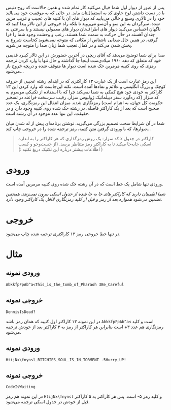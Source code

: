 پس از عبور از دیوار اول شما خیال می‌کنید کار تمام شده و همین حالاست که روح دنیس با در دست داشتن لوح حاوی کد به استقبال‌تان بیاید. در حالی که به موفقیت خود می‌بالید خود را در تالاری وسیع و خالی می‌یابید که دیوار های آن با کتیبه های عجیب و غریب مزین شده. سرگردان به این سو و آن‌سو می‌روید تا بلکه راه خروجی از این تالار پیدا کنید که ناگهان احساس می‌کنید دیوار های اطراف‌تان دیوار های معمولی نیستند و با سرعتی نه چندان آهسته در حال حرکت به سمت شما هستند. رعب و وحشت وجود شما را فرا گرفته. در همین حال صدایی ناشناس از مکانی که متوجه نمی‌شوید کجاست شروع به پخش شدن می‌کند و در کمال تعجب شما زبان صدا را متوجه می‌شوید.

صدا برای شما توضیح می‌دهد که آقای ریچی در آخرین حضورش در این تالار کیبرد قدیمی خود که متعلق که دهه ۱۹۶۰ میلادی‌ست اینجا جا گذاشته و حال تنها با وارد کردن ترجمه رمزی که روی کتیبه مرمرین حک شده است دیوار ها متوقف شده و دریچه خروج باز می‌شود…

این رمز عبارت است از یک عبارت ۱۳ کاراکتری که در ابتدای رشته عجیبی از حروف کوچک و بزرگ انگلیسی و علائم و نمادها آمده است. نکته این‌جاست که وارد کردن این ۱۳ کاراکتر به خودی خود هیچ کمکی به شما نمی‌کند چرا که با استفاده از تکنیکی موسوم به کد سزار (که ره‌آورد سفر دیپلماتیک ژولیوس سزار، رقیب سرسخت فراعنه در تسخیر حکومت کل جهان، به اهرام است) رمزنگاری شده. میزان انتقال این رمزنگاری، یک عدد صحیح است که بعد از یک کاراکترِ فاصله، در رشته حک شده روی کتیبه وجود دارد و در حقیقت، این تنها عدد موجود در آن رشته است.

شما در آن شرایط سخت تصمیم بزرگی می‌گیرید. نوشتن برنامه‌ای پیش از له شدن میان دیوارها، که با ورودی گرفتن متن کتیبه، رمز ترجمه شده را در خروجی چاپ کند…

>کد سزار: یک روش رمزگذاری که هر کاراکتر را به اندازه x کاراکتر در جدول اسکی جا‌به‌جا میکند تا به کاراکترِ رمز متناظر برسد. (از جست‌و‌جو و کسب اطلاعات بیشتر درباره این تکنیک دریغ نکنید :) )

# ورودی

ورودی تنها شامل یک خط است که در آن رشته حک شده روی کتیبه مرمرین آمده است.

*شما اطمینان دارید که کاراکتر های جا به جا شده از جدول اسکی بیرون نمی‌زنند. همچنین تضمین می‌شود همواره بعد از رمز و قبل از کلید رمزنگاری لااقل یک کاراکتر وجود دارد.*

# خروجی

در تنها خط خروجی رمز ۱۳ کاراکتری ترجمه شده چاپ می‌شود.

# مثال

## ورودی نمونه

```
AbkkfpFpAb^a<This_is_the_tomb_of_Pharaoh 3‌Be_Careful
```

## خروجی نمونه

```
DennisIsDead?
```

در این نمونه ۱۳ کاراکتر اول کتیبه که همان رمز باشد `AbkkfpFpAb^a<` است و کلید رمزنگاری هم عدد ۳+ است بنابراین هر کاراکتر از رمز به ۳ کاراکتر بعد از خودش ترجمه می‌شود.

## ورودی نمونه
```
HtijNx\fnynsl_RITCHIES_SOUL_IS_IN_TORMENT -5Hurry_UP!
```

## خروجی نمونه
```
CodeIsWaiting
```

در این نمونه هم رمز `HtijNx\fnynsl` و کلید رمز ۵- است. پس هر کاراکتر به ۵ کاراکتر قبل از خودش در جدول اسکی ترجمه می‌شود.